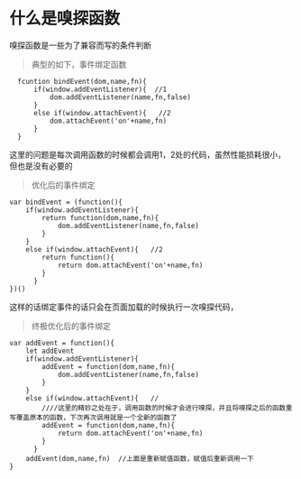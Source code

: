 # 什么是嗅探函数

嗅探函数是一些为了兼容而写的条件判断

> 典型的如下，事件绑定函数

```
  fcuntion bindEvent(dom,name,fn){
      if(window.addEventListener){  //1
          dom.addEventListener(name,fn,false)
      }
      else if(window.attachEvent){   //2
          dom.attachEvent('on'+name,fn)
      }
  }
```
这里的问题是每次调用函数的时候都会调用1，2处的代码，虽然性能损耗很小，但也是没有必要的

> 优化后的事件绑定

```
var bindEvent = (function(){
    if(window.addEventListener){
        return function(dom,name,fn){
            dom.addEventListener(name,fn,false)
        }
    }
    else if(window.attachEvent){   //2
        return function(){
            return dom.attachEvent('on'+name,fn)
        }
      }
})()

```

这样的话绑定事件的话只会在页面加载的时候执行一次嗅探代码，

> 终极优化后的事件绑定
```
var addEvent = function(){
    let addEvent
    if(window.addEventListener){
        addEvent = function(dom,name,fn){
            dom.addEventListener(name,fn,false)
        }
    }
    else if(window.attachEvent){   //
        ////这里的精妙之处在于，调用函数的时候才会进行嗅探，并且将嗅探之后的函数重写覆盖原本的函数，下次再次调用就是一个全新的函数了
        addEvent = function(dom,name,fn){
            return dom.attachEvent('on'+name,fn)
        }
      }
    addEvent(dom,name,fn)  //上面是重新赋值函数，赋值后重新调用一下
}
```